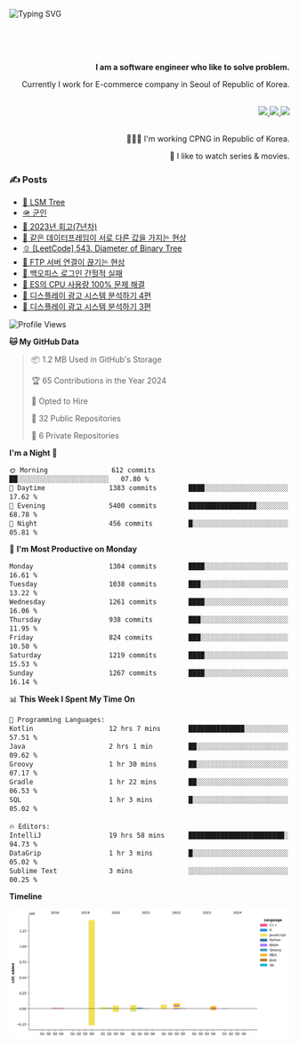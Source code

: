 ![Typing SVG](https://readme-typing-svg.herokuapp.com/?lines=Hello,+I'm+Changkwon+😎&height=150&width=1024&size=40&color=458588&background=282828&center=true&vCenter=true&multiline=false&duration=2000&pause=0)

<div align=right>
  <br/>
  <br/>  
  <br/>
  
  **I am a software engineer who like to solve problem.**<br/>
  
  Currently I work for E-commerce company in Seoul of Republic of Korea.<br/>
  <br/>

  <a href="https://www.linkedin.com/in/spearkkk/" target="_blank">
    <img src="https://img.shields.io/badge/LinkedIn-305D61.svg?&style=for-the-badge&logo=linkedin&logoColor=ffffff&labelColor=305D61&logoWidth=20"/>
  </a>
  <a href="http://spearkkk.dev/en/resume/" target="_blank">
    <img src="https://img.shields.io/badge/resume-305D61.svg?&style=for-the-badge&logo=ReadtheDocs&logoColor=ffffff&labelColor=305D61&logoWidth=20"/>
  </a>
  <a href="https://spearkkk.dev/" target="_blank">
    <img src="https://img.shields.io/badge/blog-305D61.svg?&style=for-the-badge&logo=ReadtheDocs&logoColor=ffffff&labelColor=305D61&logoWidth=20"/>
  </a>
  
  <br/>
  <br/>
  
  👨🏼‍💻 I'm working CPNG in Republic of Korea.
  <br/>
  
  🍿 I like to watch series & movies.
  <br/>

</div>
  
<div align=left>
  
  <div>
    
  ### ✍️ Posts
    
  </div>
  
  <!-- BLOGPOSTS:START -->
- [🌽 LSM Tree](https://spearkkk.dev/lsm-tree)
- [🪖 군인](https://spearkkk.dev/soldier)
- [📝 2023년 회고(7년차)](https://spearkkk.dev/7%EB%85%84%EC%B0%A8-%ED%9A%8C%EA%B3%A0)
- [🍞 같은 데이터프레임이 서로 다른 값을 가지는 현상](https://spearkkk.dev/two-dataframe-have-another-value)
- [🫑 [LeetCode] 543. Diameter of Binary Tree](https://spearkkk.dev/leetcode-543-diameter-of-binary-tree)
- [🍂 FTP 서버 연결이 끊기는 현상](https://spearkkk.dev/ftp-server-connection-failure)
- [🍆 백오피스 로그인 간헐적 실패](https://spearkkk.dev/back-office-login-failure)
- [🧄 ES의 CPU 사용량 100% 문제 해결](https://spearkkk.dev/es-cpu-100-trouble-shooting)
- [🍈 디스플레이 광고 시스템 분석하기 4편](https://spearkkk.dev/display-advertising-system-analysis-4)
- [🍊 디스플레이 광고 시스템 분석하기 3편](https://spearkkk.dev/display-advertising-system-analysis-3)
<!-- BLOGPOSTS:END -->

  
<!--START_SECTION:waka-->
![Profile Views](http://img.shields.io/badge/Profile%20Views-0-blue)

**🐱 My GitHub Data** 

> 📦 1.2 MB Used in GitHub's Storage 
 > 
> 🏆 65 Contributions in the Year 2024
 > 
> 💼 Opted to Hire
 > 
> 📜 32 Public Repositories 
 > 
> 🔑 6 Private Repositories 
 > 
**I'm a Night 🦉** 

```text
🌞 Morning                612 commits         ██░░░░░░░░░░░░░░░░░░░░░░░   07.80 % 
🌆 Daytime                1383 commits        ████░░░░░░░░░░░░░░░░░░░░░   17.62 % 
🌃 Evening                5400 commits        █████████████████░░░░░░░░   68.78 % 
🌙 Night                  456 commits         █░░░░░░░░░░░░░░░░░░░░░░░░   05.81 % 
```
📅 **I'm Most Productive on Monday** 

```text
Monday                   1304 commits        ████░░░░░░░░░░░░░░░░░░░░░   16.61 % 
Tuesday                  1038 commits        ███░░░░░░░░░░░░░░░░░░░░░░   13.22 % 
Wednesday                1261 commits        ████░░░░░░░░░░░░░░░░░░░░░   16.06 % 
Thursday                 938 commits         ███░░░░░░░░░░░░░░░░░░░░░░   11.95 % 
Friday                   824 commits         ███░░░░░░░░░░░░░░░░░░░░░░   10.50 % 
Saturday                 1219 commits        ████░░░░░░░░░░░░░░░░░░░░░   15.53 % 
Sunday                   1267 commits        ████░░░░░░░░░░░░░░░░░░░░░   16.14 % 
```


📊 **This Week I Spent My Time On** 

```text
💬 Programming Languages: 
Kotlin                   12 hrs 7 mins       ██████████████░░░░░░░░░░░   57.51 % 
Java                     2 hrs 1 min         ██░░░░░░░░░░░░░░░░░░░░░░░   09.62 % 
Groovy                   1 hr 30 mins        ██░░░░░░░░░░░░░░░░░░░░░░░   07.17 % 
Gradle                   1 hr 22 mins        ██░░░░░░░░░░░░░░░░░░░░░░░   06.53 % 
SQL                      1 hr 3 mins         █░░░░░░░░░░░░░░░░░░░░░░░░   05.02 % 

🔥 Editors: 
IntelliJ                 19 hrs 58 mins      ████████████████████████░   94.73 % 
DataGrip                 1 hr 3 mins         █░░░░░░░░░░░░░░░░░░░░░░░░   05.02 % 
Sublime Text             3 mins              ░░░░░░░░░░░░░░░░░░░░░░░░░   00.25 % 
```

**Timeline**

![Lines of Code chart](https://raw.githubusercontent.com/spearkkk/spearkkk/main/assets/bar_graph.png)


<!--END_SECTION:waka-->
</div>

